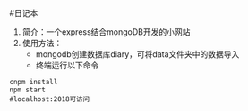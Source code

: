 #日记本
1. 简介：一个express结合mongoDB开发的小网站
2. 使用方法：
    +  mongodb创建数据库diary，可将data文件夹中的数据导入
    +  终端运行以下命令
```
cnpm install
npm start
#localhost:2018可访问
```
     
